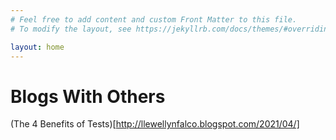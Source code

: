 ```yaml
---
# Feel free to add content and custom Front Matter to this file.
# To modify the layout, see https://jekyllrb.com/docs/themes/#overriding-theme-defaults

layout: home
---
```


# Blogs With Others
(The 4 Benefits of Tests)[http://llewellynfalco.blogspot.com/2021/04/]
